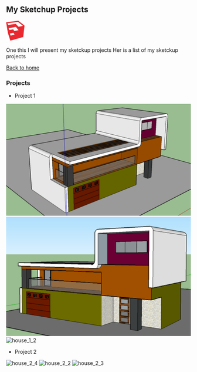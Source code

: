 ## My Sketchup Projects

<img width="50" src="images/sketchup_logo.png" title="sketchup logo" />

One this I will present my sketckup projects
Her is a list of my sketckup projects

[Back to home](README.md)

### Projects

- Project 1

<img src="images/house_1_1.png" title="house_1_1" />

<img src="images/house_1_3.png" title="house_1_3" />

<img src="images/ house_1_2.png" title="house_1_2" />



- Project 2

<img scr="images/ house_2_1.png" title="house_2_4" />

<img scr="images/ house_2_2.png" title="house_2_2" />

<img scr="images/ house_2_3.png" title="house_2_3" />
